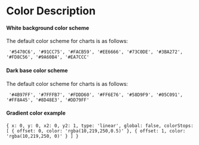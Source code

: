 # Color Description



#### White background color scheme

The default color scheme for charts is as follows:

	 '#5470C6', '#91CC75', '#FACB59', '#EE6666', '#73C0DE', '#3BA272', '#FD8C56', '#9A60B4', '#EA7CCC'

#### Dark base color scheme
The default color scheme for charts is as follows:

	 '#4B97FF', '#7FFFB7', '#FDDD60', '#FF6E76', '#58D9F9', '#05C091', '#FF8A45', '#8D48E3', '#DD79FF'
    
#### Gradient color example
`{
	x: 0,
	y: 0,
	x2: 0,
	y2: 1,
	type: 'linear',
	global: false,
	colorStops: [
		{
			offset: 0,
			color: 'rgba(10,219,250,0.5)'
		},
		{
			offset: 1,
			color: 'rgba(10,219,250, 0)'
		}
	]
}`
 
